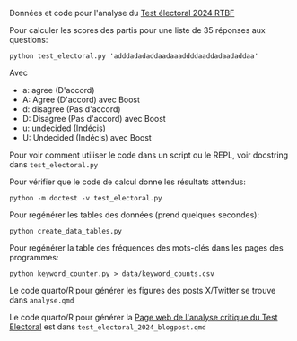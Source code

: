 Données et code pour l'analyse du [Test électoral 2024 RTBF](https://www.rtbf.be/test-electoral)

Pour calculer les scores des partis pour une liste de 35 réponses aux questions:

`python test_electoral.py 'adddadadaddaadaaaddddaaddadaadaddaa'`

Avec
* a: agree (D'accord)
* A: Agree (D'accord) avec Boost
* d: disagree (Pas d'accord)
* D: Disagree (Pas d'accord) avec Boost
* u: undecided (Indécis)
* U: Undecided (Indécis) avec Boost

Pour voir comment utiliser le code dans un script ou le REPL, voir docstring dans `test_electoral.py`

Pour vérifier que le code de calcul donne les résultats attendus:

`python -m doctest -v test_electoral.py`

Pour regénérer les tables des données (prend quelques secondes):

`python create_data_tables.py`

Pour regénérer la table des fréquences des mots-clés dans les pages des programmes:

`python keyword_counter.py > data/keyword_counts.csv`

Le code quarto/R pour générer les figures des posts X/Twitter se trouve dans `analyse.qmd`

Le code quarto/R pour générer la [Page web de l'analyse critique du Test Electoral](https://alexirrthum.quarto.pub/une-critique-du-test-electoral-rtbf-2024/) est dans `test_electoral_2024_blogpost.qmd`
